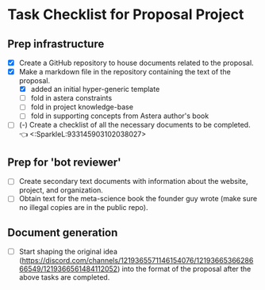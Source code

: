 # Task Checklist for Proposal Project

## Prep infrastructure
- [x] Create a GitHub repository to house documents related to the proposal.
- [x] Make a markdown file in the repository containing the text of the proposal.
  - [x] added an initial hyper-generic template
  - [ ] fold in astera constraints
  - [ ] fold in project knowledge-base
  - [ ] fold in supporting concepts from Astera author's book
- [ ] (-) Create a checklist of all the necessary documents to be completed. 👈 <:SparkleL:933145903102038027> 

## Prep for 'bot reviewer' 
- [ ] Create  secondary text documents with information about the website, project, and organization.
- [ ] Obtain text for the meta-science book the founder guy wrote (make sure no illegal copies are in the public repo).

## Document generation 
- [ ] Start shaping the original idea (https://discord.com/channels/1219365571146154076/1219366536628666549/1219366561484112052) into the format of the proposal after the above tasks are completed.

